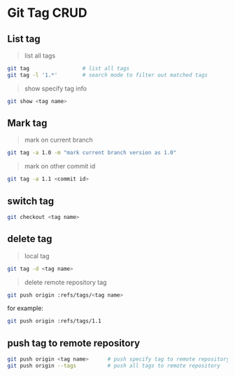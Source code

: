 # Git Tag CRUD

## List tag
> list all tags
```bash
git tag                 # list all tags
git tag -l '1.*'        # search mode to filter out matched tags
```
> show specify tag info
```bash
git show <tag name>
```

## Mark tag
> mark on current branch
```bash
git tag -a 1.0 -m "mark current branch version as 1.0"
```
> mark on other commit id
```bash
git tag -a 1.1 <commit id>
```

## switch tag
```bash
git checkout <tag name>
```

## delete tag
> local tag
```bash
git tag -d <tag name>
```
> delete remote repository tag
```bash
git push origin :refs/tags/<tag name>
```
for example:
```bash
git push origin :refs/tags/1.1
```

## push tag to remote repository
```bash
git push origin <tag name>      # push specify tag to remote repository
git push origin --tags          # push all tags to remote repository
```


